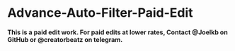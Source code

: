 # Advance-Auto-Filter-Paid-Edit

<b>This is a paid edit work. For paid edits at lower rates, Contact @Joelkb on GitHub or @creatorbeatz on telegram.</b>
